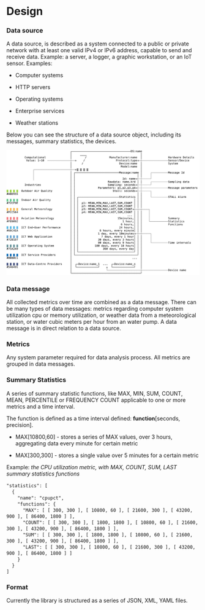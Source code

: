 
# Design

### Data source
A data source, is described as a system connected to a public or private network with at 
least one valid IPv4 or IPv6 address, capable to send and receive data. Example: a server,
 a logger, a graphic workstation, or an IoT sensor. Examples:

 * Computer systems
 
 * HTTP servers
 
 * Operating systems
 
 * Enterprise services
 
 * Weather stations

Below you can see the structure of a data source object, including its messages, summary
statistics, the devices.

![](/docs/img/DS.Object.png)

### Data message
All collected metrics over time are combined as a data message. There can be many types of
 data messages: metrics regarding computer system utilization cpu or memory utilization, 
 or weather data from a meteorological station, or water cubic meters per hour from an 
 water pump. A data message is in direct relation to a data source.

### Metrics
Any system parameter required for data analysis process. All metrics are grouped in 
data messages.

### Summary Statistics
A series of summary statistic functions, like MAX, MIN, SUM, COUNT, MEAN, PERCENTILE or 
FREQUENCY COUNT applicable to one or more metrics and a time interval. 

The function is defined as a time interval defined: __function__[seconds, precision]. 

 * MAX[10800,60] - stores a series of MAX values, over 3 hours, aggregating data every 
 minute for certain metric
 
 * MAX[300,300] - stores a single value over 5 minutes for a certain metric


Example: _the CPU utilization metric, with MAX, COUNT, SUM, LAST summary statistics 
functions_

```
"statistics": [
  {
    "name": "cpupct",
    "functions": {
      "MAX": [ [ 300, 300 ], [ 10800, 60 ], [ 21600, 300 ], [ 43200, 900 ], [ 86400, 1800 ] ],
      "COUNT": [ [ 300, 300 ], [ 1800, 1800 ], [ 10800, 60 ], [ 21600, 300 ], [ 43200, 900 ], [ 86400, 1800 ] ],
      "SUM": [ [ 300, 300 ], [ 1800, 1800 ], [ 10800, 60 ], [ 21600, 300 ], [ 43200, 900 ], [ 86400, 1800 ] ], 
      "LAST": [ [ 300, 300 ], [ 10800, 60 ], [ 21600, 300 ], [ 43200, 900 ], [ 86400, 1800 ] ]
    }
  }
]
```

### Format
Currently the library is structured as a series of JSON, XML, YAML files.
